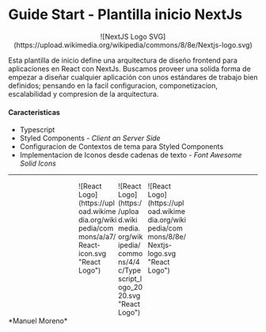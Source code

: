 # Guide Start - Plantilla inicio NextJs
<center>
![NextJS Logo SVG](https://upload.wikimedia.org/wikipedia/commons/8/8e/Nextjs-logo.svg)
</center>

Esta plantilla de inicio define una arquitectura de diseño frontend para aplicaciones en React con NextJs.
Buscamos proveer una solida forma de empezar a diseñar cualquier aplicación con unos estándares de trabajo bien definidos; pensando en la facil configuracion, componetizacion, escalabilidad y compresion de la arquitectura.
#### Caracteristicas
- Typescript
- Styled Components - *Client an Server Side*
- Configuracion de Contextos de tema para Styled Components
- Implementacion de Iconos desde cadenas de texto - *Font Awesome Solid Icons*

------------
<div style="display:flex; justify-content:center">
<div style="width:80px">
![React Logo](https://upload.wikimedia.org/wikipedia/commons/a/a7/React-icon.svg "React Logo")
</div>
<div style="width:50px">
![React Logo](https://upload.wikimedia.org/wikipedia/commons/4/4c/Typescript_logo_2020.svg "React Logo")
</div>

<div style="width:80px; margin-left:10px">
![React Logo](https://upload.wikimedia.org/wikipedia/commons/8/8e/Nextjs-logo.svg "React Logo")
</div>
</div>
*Manuel Moreno*
